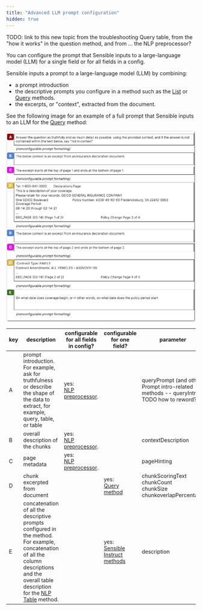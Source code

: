 ```yaml
---
title: "Advanced LLM prompt configuration"
hidden: true
---
```


TODO: link to this new topic from the troubleshooting Query table, from the "how it works" in the question method, and from ... the NLP preprocessor?



You can configure the prompt that Sensible inputs to a large-language model (LLM) for a single field or for all fields in a config.

Sensible inputs a prompt to a large-language model (LLM) by combining:

- a prompt introduction
- the descriptive prompts you configure in a method such as the [List](doc:list) or [Query](doc:question) methods.
- the excerpts, or "context", extracted from the document. 

See the following image for an example of a full prompt that Sensible inputs to an LLM for the [Query](doc:question) method: 

![Click to enlarge](https://raw.githubusercontent.com/sensible-hq/sensible-docs/main/readme-sync/assets/v0/images/final/llm_prompt.png)





| key  | description                                                  | configurable for all fields in config? | configurable for one field?                        | parameter                                                    |
| ---- | ------------------------------------------------------------ | -------------------------------------- | -------------------------------------------------- | ------------------------------------------------------------ |
| A    | prompt introduction. For example, ask for truthfulness or describe the shape of the data to extract, for example, query, table, or table | yes:<br/>[NLP preprocessor](doc:nlp).  |                                                    | queryPrompt  (and other Prompt intro-related methods -- queryIntro) TODO how to reword? |
| B    | overall description of the chunks                            | yes:<br/>[NLP preprocessor](doc:nlp).  |                                                    | contextDescription                                           |
| C    | page metadata                                                | yes:<br/>[NLP preprocessor](doc:nlp).  |                                                    | pageHinting                                                  |
| D    | chunk excerpted from document                                |                                        | yes:<br/>[Query method](doc:question)              | chunkScoringText<br/>chunkCount<br/>chunkSize<br/>chunkoverlapPercentage |
| E    | concatenation of all the descriptive prompts configured in the method. For example, concatenation of all the column descriptions and the overall table description for the [NLP Table](doc:nlp-table) method. |                                        | yes:<br/>[Sensible Instruct methods](doc:instruct) | description                                                  |

